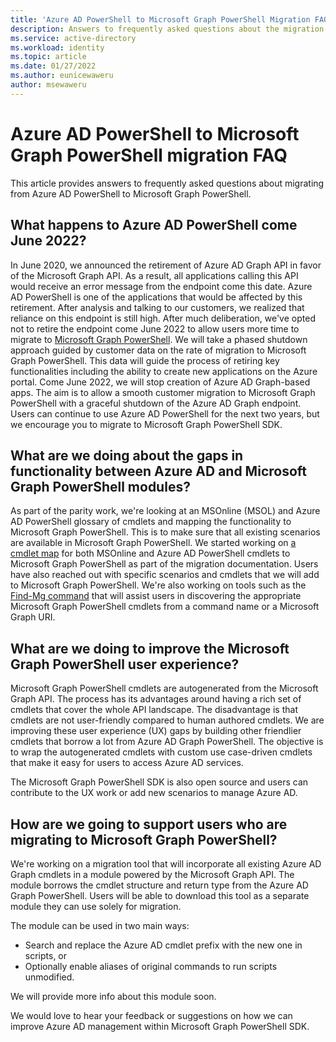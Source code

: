 ```yaml
---
title: 'Azure AD PowerShell to Microsoft Graph PowerShell Migration FAQ'
description: Answers to frequently asked questions about the migration from Azure AD PowerShell to Microsoft Graph PowerShell.
ms.service: active-directory
ms.workload: identity
ms.topic: article
ms.date: 01/27/2022
ms.author: eunicewaweru
author: msewaweru
---
```


# Azure AD PowerShell to Microsoft Graph PowerShell migration FAQ

This article provides answers to frequently asked questions about migrating from Azure AD PowerShell to Microsoft Graph PowerShell.

## What happens to Azure AD PowerShell come June 2022?

In June 2020, we announced the retirement of Azure AD Graph API in favor of the Microsoft Graph API. As a result, all applications calling this API would receive an error message from the endpoint come this date. Azure AD PowerShell is one of the applications that would be affected by this retirement. After analysis and talking to our customers, we realized that reliance on this endpoint is still high. After much deliberation, we've opted not to retire the endpoint come June 2022 to allow users more time to migrate to [Microsoft Graph PowerShell](/powershell/microsoftgraph/overview). We will take a phased shutdown approach guided by customer data on the rate of migration to Microsoft Graph PowerShell. This data will guide the process of retiring key functionalities including the ability to create new applications on the Azure portal. Come June 2022, we will stop creation of Azure AD Graph-based apps. The aim is to allow a smooth customer migration to Microsoft Graph PowerShell with a graceful shutdown of the Azure AD Graph endpoint. Users can continue to use Azure AD PowerShell for the next two years, but we encourage you to migrate to Microsoft Graph PowerShell SDK.  

## What are we doing about the gaps in functionality between Azure AD and Microsoft Graph PowerShell modules?

As part of the parity work, we're looking at an MSOnline (MSOL) and Azure AD PowerShell glossary of cmdlets and mapping the functionality to Microsoft Graph PowerShell. This is to make sure that all existing scenarios are available in Microsoft Graph PowerShell. We started working on [a cmdlet map](/powershell/microsoftgraph/azuread-msoline-cmdlet-map) for both MSOnline and Azure AD PowerShell cmdlets to Microsoft Graph PowerShell as part of the migration documentation. Users have also reached out with specific scenarios and cmdlets that we will add to Microsoft Graph PowerShell. We're also working on tools such as the [Find-Mg command](/powershell/microsoftgraph/find-mg-graph-command) that will assist users in discovering the appropriate Microsoft Graph PowerShell cmdlets from a command name or a Microsoft Graph URI.  

## What are we doing to improve the Microsoft Graph PowerShell user experience?

Microsoft Graph PowerShell cmdlets are autogenerated from the Microsoft Graph API. The process has its advantages around having a rich set of cmdlets that cover the whole API landscape. The disadvantage is that cmdlets are not user-friendly compared to human authored cmdlets. We are improving these user experience (UX) gaps by building other friendlier cmdlets that borrow a lot from Azure AD Graph PowerShell. The objective is to wrap the autogenerated cmdlets with custom use case-driven cmdlets that make it easy for users to access Azure AD services.  

The Microsoft Graph PowerShell SDK is also open source and users can contribute to the UX work or add new scenarios to manage Azure AD.

## How are we going to support users who are migrating to Microsoft Graph PowerShell?

We're working on a migration tool that will incorporate all existing Azure AD Graph cmdlets in a module powered by the Microsoft Graph API. The module borrows the cmdlet structure and return type from the Azure AD Graph PowerShell. Users will be able to download this tool as a separate module they can use solely for migration.  

The module can be used in two main ways:

- Search and replace the Azure AD cmdlet prefix with the new one in scripts, or
- Optionally enable aliases of original commands to run scripts unmodified.

We will provide more info about this module soon.

We would love to hear your feedback or suggestions on how we can improve Azure AD management within Microsoft Graph PowerShell SDK.

